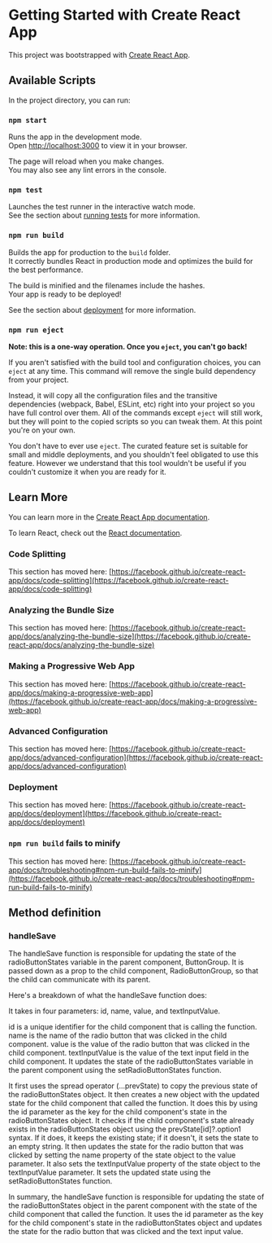 # Getting Started with Create React App

This project was bootstrapped with [Create React App](https://github.com/facebook/create-react-app).

## Available Scripts

In the project directory, you can run:

### `npm start`

Runs the app in the development mode.\
Open [http://localhost:3000](http://localhost:3000) to view it in your browser.

The page will reload when you make changes.\
You may also see any lint errors in the console.

### `npm test`

Launches the test runner in the interactive watch mode.\
See the section about [running tests](https://facebook.github.io/create-react-app/docs/running-tests) for more information.

### `npm run build`

Builds the app for production to the `build` folder.\
It correctly bundles React in production mode and optimizes the build for the best performance.

The build is minified and the filenames include the hashes.\
Your app is ready to be deployed!

See the section about [deployment](https://facebook.github.io/create-react-app/docs/deployment) for more information.

### `npm run eject`

**Note: this is a one-way operation. Once you `eject`, you can't go back!**

If you aren't satisfied with the build tool and configuration choices, you can `eject` at any time. This command will remove the single build dependency from your project.

Instead, it will copy all the configuration files and the transitive dependencies (webpack, Babel, ESLint, etc) right into your project so you have full control over them. All of the commands except `eject` will still work, but they will point to the copied scripts so you can tweak them. At this point you're on your own.

You don't have to ever use `eject`. The curated feature set is suitable for small and middle deployments, and you shouldn't feel obligated to use this feature. However we understand that this tool wouldn't be useful if you couldn't customize it when you are ready for it.

## Learn More

You can learn more in the [Create React App documentation](https://facebook.github.io/create-react-app/docs/getting-started).

To learn React, check out the [React documentation](https://reactjs.org/).

### Code Splitting

This section has moved here: [https://facebook.github.io/create-react-app/docs/code-splitting](https://facebook.github.io/create-react-app/docs/code-splitting)

### Analyzing the Bundle Size

This section has moved here: [https://facebook.github.io/create-react-app/docs/analyzing-the-bundle-size](https://facebook.github.io/create-react-app/docs/analyzing-the-bundle-size)

### Making a Progressive Web App

This section has moved here: [https://facebook.github.io/create-react-app/docs/making-a-progressive-web-app](https://facebook.github.io/create-react-app/docs/making-a-progressive-web-app)

### Advanced Configuration

This section has moved here: [https://facebook.github.io/create-react-app/docs/advanced-configuration](https://facebook.github.io/create-react-app/docs/advanced-configuration)

### Deployment

This section has moved here: [https://facebook.github.io/create-react-app/docs/deployment](https://facebook.github.io/create-react-app/docs/deployment)

### `npm run build` fails to minify

This section has moved here: [https://facebook.github.io/create-react-app/docs/troubleshooting#npm-run-build-fails-to-minify](https://facebook.github.io/create-react-app/docs/troubleshooting#npm-run-build-fails-to-minify)


## Method definition
### handleSave

 The handleSave function is responsible for updating the state of the radioButtonStates variable in the parent component, ButtonGroup. It is passed down as a prop to the child component, RadioButtonGroup, so that the child can communicate with its parent.

Here's a breakdown of what the handleSave function does:

It takes in four parameters: id, name, value, and textInputValue.

id is a unique identifier for the child component that is calling the function.
name is the name of the radio button that was clicked in the child component.
value is the value of the radio button that was clicked in the child component.
textInputValue is the value of the text input field in the child component.
It updates the state of the radioButtonStates variable in the parent component using the setRadioButtonStates function.

It first uses the spread operator (...prevState) to copy the previous state of the radioButtonStates object.
It then creates a new object with the updated state for the child component that called the function.
It does this by using the id parameter as the key for the child component's state in the radioButtonStates object.
It checks if the child component's state already exists in the radioButtonStates object using the prevState[id]?.option1 syntax. If it does, it keeps the existing state; if it doesn't, it sets the state to an empty string.
It then updates the state for the radio button that was clicked by setting the name property of the state object to the value parameter.
It also sets the textInputValue property of the state object to the textInputValue parameter.
It sets the updated state using the setRadioButtonStates function.

In summary, the handleSave function is responsible for updating the state of the radioButtonStates object in the parent component with the state of the child component that called the function. It uses the id parameter as the key for the child component's state in the radioButtonStates object and updates the state for the radio button that was clicked and the text input value.